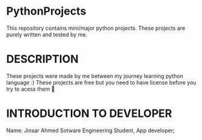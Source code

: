 # PythonProjects
This repository contains mini/major python projects. These projects are purely written and tested by me. 

# DESCRIPTION
These projects were made by me between my journey learning python language :)
These projects are free but you need to have license before you try to acess them 🦖

# INTRODUCTION TO DEVELOPER
Name: Jinsar Ahmed
Sotware Engineering Student, App developer;
